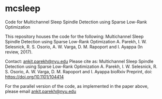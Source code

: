 # mcsleep
Code for Multichannel Sleep Spindle Detection using Sparse Low-Rank Optimization

This repository houses the code for the following:
Multichannel Sleep Spindle Detection using Sparse Low-Rank Optimization
A. Parekh, I. W. Selesnick, R. S. Osorio, A. W. Varga, D. M. Rapoport and I. Ayappa (In review, 2017). 

Contact: ankit.parekh@nyu.edu
Please cite as: 
Multichannel Sleep Spindle Detection using Sparse Low-Rank Optimization
A. Parekh, I. W. Selesnick, R. S. Osorio, A. W. Varga, D. M. Rapoport and I. Ayappa
bioRxiv Preprint, doi: https://doi.org/10.1101/104414

For the parallel version of the code, as implemented in the paper above, please email ankit.parekh@nyu.edu
